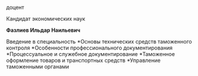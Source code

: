 доцент

Кандидат экономических наук

**Фазлиев Ильдар Наильевич**

Введение в специальность
	*Основы технических средств таможенного контроля
	*Особенности профессионального документирования
	*Процессуальное и служебное документирование
	*Таможенное оформление товаров и транспортных средств
	*Управление таможенными органами